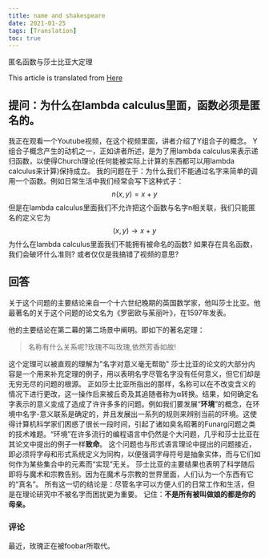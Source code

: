 ```yaml
---
title: name and shakespeare
date: 2021-01-25
tags: [Translation]
toc: true
---
```


匿名函数与莎士比亚大定理
<!-- more -->

This article is translated from [Here](https://cs.stackexchange.com/questions/22497/why-is-it-important-for-functions-to-be-anonymous-in-lambda-calculus)

## 提问：为什么在lambda calculus里面，函数必须是匿名的。

我正在观看一个Youtube视频，在这个视频里面，讲者介绍了Y组合子的概念。
Y组合子概念产生的动机之一，正如讲者所述，是为了用lambda calculus来表示递归函数，以使得Church理论(任何能被实际上计算的东西都可以用lambda calculus来计算)保持成立。
我的问题在于：为什么我们不能通过名字来简单的调用一个函数。例如日常生活中我们经常会写下这种式子：
$$
n(x,y)=x+y
$$
但是在lambda calculus里面我们不允许把这个函数与名字n相关联，我们只能匿名的定义它为
$$
(x,y)\rightarrow x+y
$$
为什么在lambda calculus里面我们不能拥有被命名的函数? 如果存在具名函数，我们会破坏什么准则? 或者仅仅是我搞错了视频的意思?


## 回答
关于这个问题的主要结论来自一个十六世纪晚期的英国数学家，他叫莎士比亚。他最著名的关于这个问题的论文名为《罗密欧与茱丽叶》，在1597年发表。

他的主要结论在第二幕的第二场景中阐明。即如下的著名定理：
> 名称有什么关系呢?玫瑰不叫玫瑰,依然芳香如故!

这个定理可以被直观的理解为"名字对意义毫无帮助"
莎士比亚的论文的大部分内容是一个用来补充定理的例子，用以表明名字尽管名字没有任何意义，但它们却是无穷无尽的问题的根源。
正如莎士比亚所指出的那样，名称可以在不改变含义的情况下进行更改，这一操作后来被丘奇及其追随者称为α转换。结果，如何确定名字表示的意义变成了造成了许许多多的问题。例如我们要发展“**环境**”的概念，在环境中名字-意义联系是确定的，并且发展出一系列的规则来辨别当前的环境。这使得计算机科学家们困惑了很长一段时间，引起了诸如臭名昭著的Funarg问题之类的技术难题。“环境”在许多流行的编程语言中仍然是个大问题，几乎和莎士比亚在其论文中提出的例子一样**致命**。
这个问题也与形式语言理论中提出的问题接近，即必须将字母和形式系统定义为同构，以便强调字母符号是抽象实体，而与它们如何作为某些集合中的元素而“实现”无关。
莎士比亚的主要结果也表明了科学随后即将与魔术和宗教告别。因为在魔术与宗教的世界里面，人们认为一个东西有它的“真名”。
所有这一切的结论是：尽管名字可以方便人们的日常工作和生活，但是在理论研究中不被名字而困扰更为重要。
记住：**不是所有被叫做娘的都是你的母亲。**

### 评论
最近，玫瑰正在被foobar所取代。
